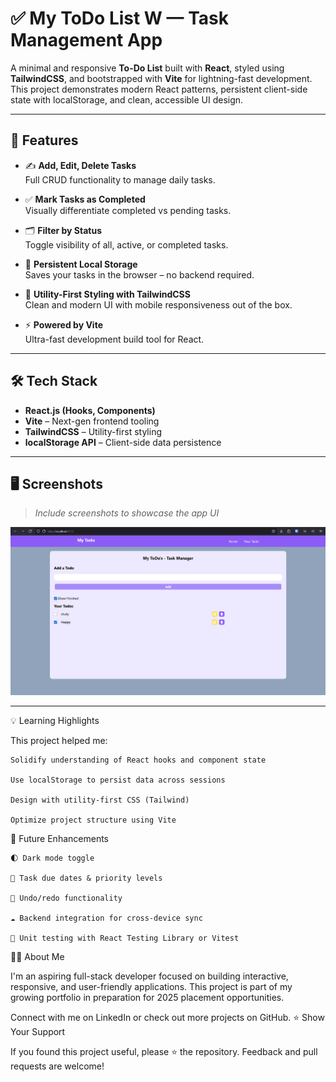 # ✅ My ToDo List W — Task Management App

A minimal and responsive **To-Do List** built with **React**, styled using **TailwindCSS**, and bootstrapped with **Vite** for lightning-fast development. This project demonstrates modern React patterns, persistent client-side state with localStorage, and clean, accessible UI design.

---

## 📌 Features

- ✍️ **Add, Edit, Delete Tasks**  
  Full CRUD functionality to manage daily tasks.

- ✅ **Mark Tasks as Completed**  
  Visually differentiate completed vs pending tasks.

- 🗂️ **Filter by Status**  
  Toggle visibility of all, active, or completed tasks.

- 💾 **Persistent Local Storage**  
  Saves your tasks in the browser – no backend required.

- 🎨 **Utility-First Styling with TailwindCSS**  
  Clean and modern UI with mobile responsiveness out of the box.

- ⚡ **Powered by Vite**  
  Ultra-fast development build tool for React.

---

## 🛠️ Tech Stack

- **React.js (Hooks, Components)**
- **Vite** – Next-gen frontend tooling
- **TailwindCSS** – Utility-first styling
- **localStorage API** – Client-side data persistence

---

## 🖥️ Screenshots

> _Include screenshots to showcase the app UI_  
<p align="center">
  <img src="image.png" width="600" />
</p>

---

💡 Learning Highlights

This project helped me:

    Solidify understanding of React hooks and component state

    Use localStorage to persist data across sessions

    Design with utility-first CSS (Tailwind)

    Optimize project structure using Vite

🧠 Future Enhancements

    🌓 Dark mode toggle

    📝 Task due dates & priority levels

    🔄 Undo/redo functionality

    ☁️ Backend integration for cross-device sync

    🧪 Unit testing with React Testing Library or Vitest

🙋‍♂️ About Me

I'm an aspiring full-stack developer focused on building interactive, responsive, and user-friendly applications. This project is part of my growing portfolio in preparation for 2025 placement opportunities.

Connect with me on LinkedIn or check out more projects on GitHub.
⭐️ Show Your Support

If you found this project useful, please ⭐ the repository. Feedback and pull requests are welcome!
